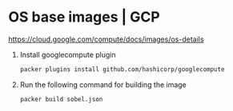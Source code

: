 # OS base images | GCP

https://cloud.google.com/compute/docs/images/os-details

1.  Install googlecompute plugin

    ```bash
    packer plugins install github.com/hashicorp/googlecompute
    ```

2.  Run the following command for building the image

    ```bash
    packer build sobel.json
    ```
